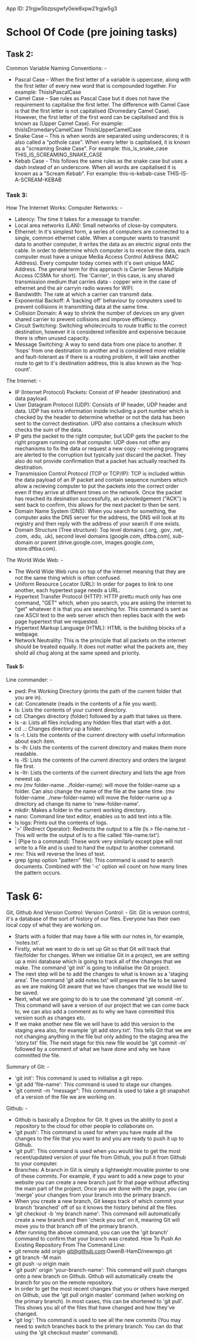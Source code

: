 App ID: 21rgjw5bzpsgwfy0eie8xpw21rgjw5g3

# School Of Code (pre joining tasks) #


## Task 2: ##
Common Variable Naming Conventions: - 
-	Pascal Case – When the first letter of a variable is uppercase, along with the first letter of every new word that is compounded together.
For example: ThisIsPascalCase
-	Camel Case – Sae rules as Pascal Case but it does not have the requirement to capitalise the first letter. The difference with Camel Case is that the first letter is not capitalised (Dromedary Camel Case). However, the first letter of the first word can be capitalised and this is known as (Upper Camel Case).
For example: thisIsDromedaryCamelCase
	          ThisIsUpperCamelCase
-	Snake Case – This is when words are separated using underscores; it is also called a “pothole case". When every letter is capitalised, it is known as a "screaming Snake Case".
For example: this_is_snake_case
             THIS_IS_SCREAMING_SNAKE_CASE
-   Kebab Case - This follows the same rules as the snake case but uses a dash instead of an underscore. When all words are capitalised it is known as a "Scream Kebab".
For example: this-is-kebab-case
             THIS-IS-A-SCREAM-KEBAB

### Task 3: ###
How The Internet Works:
Computer Networks: -
-   Latency: The time it takes for a message to transfer. 
-   Local area networks (LAN): Small networks of close-by computers.
-   Ethernet: In it's simplest form, a series of computers are connected to a single, common ethernet cable. When a computer wants to transmit data to another computer, it writes the data as an electric signal onto the cable. In order to determine which computer is to receive the data, each computer must have a unique Media Access Control Address (MAC Address). Every computer today comes with it's own unique MAC Address.
The general term for this approach is Carrier Sense Multiple Access (CSMA for short). The 'Carrier', in this case, is any shared transmission medium that carries data - copper wire in the case of ethernet and the air carryin radio waves for WIFI.
-   Bandwidth: The rate at which a carrier can transmit data.
-   Exponential Backoff: A 'backing off' behaviour by computers used to prevent collisions in transmitting data at the same time.
-   Collision Domain: A way to shrink the number of devices on any given shared carrier to prevent collisions and improve efficiency.
-   Circuit Switching: Switching wholecircuits to route traffic to the correct destination, however it is considered inflexible and expensive because there is often unused capacity.
-   Message Switching: A way to send data from one place to another. It 'hops' from one destination to another and is considered more reliable and fault-tolerant as if there is a routing problem, it will take another route to get to it's destination address, this is also known as the 'hop count'.

The Internet: - 
-   IP (Internet Protocol) Packets: Consist of IP header (destination) and data payload.
-   User Datagram Protocol (UDP): Consists of IP header, UDP header and data. UDP has extra information inside including a port number which is checked by the header to determine whether or not the data has been sent to the correct destination. UPD also contains a checksum which checks the sum of the data.
- IP gets the packet to the right computer, but UDP gets the packet to the right program running on that computer. UDP does not offer any mechanisms to fix the data or request a new copy - receiving programs are alerted to the corruption but typically just discard the packet. They also do not provide confirmation that a packet has actually reached its destination.
-   Transmission Control Protocol (TCP or TCP/IP): TCP is included within the data payload of an IP packet and contain sequence numbers which allow a recieving computer to put the packets into the correct order even if they arrive at different times on the network. Once the packet has reached its desination successfully, an acknoledgement ("ACK") is sent back to confirm, this allows for the next packet to then be sent.
-   Domain Name System (DNS): When you search for something, the computer asks the DNS server for the address, the DNS will look at its registry and then reply with the address of your search if one exists.
-   Domain Structure (Tree structure): Top level domains (.org, .gov, .net, .com, .edu, .uk), second level domains (google.com, dftba.com), sub-domain or parent (drive.google.com, images.google.com, store.dftba.com).

The World Wide Web: -
-   The World Wide Web runs on top of the internet meaning that they are not the same thing which is often confused.
-   Uniform Resource Locator (URL): In order for pages to link to one another, each hypertext page needs a URL.
-   Hypertext Transfer Protocol (HTTP): HTTP prettu much only has one command, "GET" which, when you search, you are asking the internet to "get" whatever it is that you are searching for. This command is sent as raw ASCII text to the web server which then replies back with the web page hypertext that we requested.
-   Hypertext Markup Language (HTML): HTML is the building blocks of a webpage.
-   Network Neutrality: This is the principle that all packets on the internet should be treated equally. It does not matter what the packets are, they shold all chug along at the same speed and priority.

#### Task 5: ####
Line commander: -
-   pwd: Pre Working Directory (prints the path of the current folder that you are in).
-   cat: Concatenate (reads in the contents of a file you want).
-   ls: Lists the contents of your current directory.
-   cd: Changes directory (folder) followed by a path that takes us there.
-   ls -a: Lists all files including any hidden files that start with a dot.
-   cd ..: Changes directory up a folder.
-   ls -l: Lists the contents of the current directory with useful information about each item.
-   ls -lh: Lists the contents of the current directory and makes them more readable.
-   ls -lS: Lists the contents of the current directory and orders the largest file first.
-   ls -ltr: Lists the contents of the current directory and lists the age from newest up.
-   mv (mv folder-name ../folder-name): will move the folder-name up a folder. Can also change the name of the file at the same time. (mv folder-name ../new-folder-name) will move the folder-name up a directory ad change its name to 'new-folder-name'.
-   mkdir: Makes a folder in the current working directory.
-   nano: Command line text editor, enables us to add text into a file.
-   ls logs: Prints out the contents of logs.
-   '>' (Redirect Operator): Redirects the output to a file (ls > file-name.txt - This will write the output of ls to a file called 'file-name.txt').
-   | (Pipe to a command): These work very similarly except pipe will not write to a file and is used to hand the output to another command.
-   rev: This will reverse the lines of text.
-   grep (grep option "pattern" file): This command is used to search documents. Combined with the '-c' option wil count on how many lines the pattern occurs.

# Task 6: #
Git, Github And Version Control:
Version Control: -
Git: Git is version control, it's a database of the sort of history of our files. Everyone has their own local copy of what they are working on.
-   Starts with a folder that may have a file with our notes in, for example, 'notes.txt'. 
-   Firstly, what we want to do is set up Git so that Git will track that file/folder for changes. When we initialise Git in a project, we are setting up a mini database which is going to track all of the changes that we make. The command 'git init' is going to initialise the Git project. 
-   The next step will be to add the changes to what is known as a 'staging area'. The command 'git add notes.txt' will prepare the file to be saved as we are making Git aware that we have changes that we would like to be saved. 
-   Next, what we are going to do is to use the command 'git commit -m'. This command will save a version of our project that we can come back to, we can also add a comment as to why we have committed this version such as changes etc.
-   If we make another new file we will have to add this version to the staging area also, for example 'git add story.txt'. This tells Git that we are not changing anything in the file but only adding to the staging area the 'story.txt' file. The next stage for this new file would be 'git commit -m' followed by a comment of what we have done and why we have committed the file.

Summary of Git: -
-   'git init': This command is used to initialise a git repo.
-   'git add 'file-name': This command is used to stage our changes.
-   'git commit -m "message": This command is used to take a git snapshot of a version of the file we are working on.

Github: -
-   Github is basically a Dropbox for Git. It gives us the ability to post a repository to the cloud for other people to collaborate on.
-   'git push': This command is used for when you have made all the changes to the file that you want to and you are ready to push it up to Github.
-   'git pull': This command is used when you would like to get the most recent/updated version of your file from Github, you pull it from Github to your computer.
-   Branches: A branch in Git is simply a lightweight movable pointer to one of these commits. For example, if ypu want to add a new page to your website you can create a new branch just fir that page without affecting the main part of the project. Once you are done with the page, you can 'merge' your changes from your branch into the primary branch. 
-   When you create a new branch, Git keeps track of which commit your branch 'branched' off of so it knows the history behind all the files.
-   'git checkout -b 'my branch name': This command will automatically create a new branch and then 'check you out' on it, meaning Git will move you to that branch off of the primary branch.
-   After running the above command, you can use the 'git branch' command to confirm that your branch was created.
How To Push An Existing Repository From The Command Line:
-   git remote add origin git@github.com:OwenB-HamD/newrepo.git
-   git branch -M main
-   git push -u origin main
-   'git push' origin 'your-branch-name': This command will push changes onto a new branch on Github. Github will automatically create the branch for you on the remote repository.
-   In order to get the most recent changes that you or others have merged on Github, use the 'git pull origin master' command (when working on the primary branch). In most cases, this can be shortened to 'git pull'. This shows you all of the files that have changed and how they've changed.
-   'git log': This command is used to see all the new commits (You may need to switch branches back to the primary branch. You can do that using the 'git checkout master' command).
